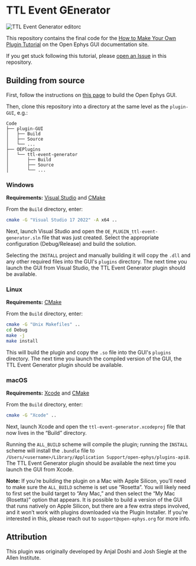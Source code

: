 # TTL Event GEnerator

![TTL Event Generator editorc](https://open-ephys.github.io/gui-docs/_images/visualizerplugin-06.png)

This repository contains the final code for the [How to Make Your Own Plugin Tutorial](https://open-ephys.github.io/gui-docs/Tutorials/How-To-Make-Your-Own-Plugin.html) on the Open Ephys GUI documentation site.

If you get stuck following this tutorial, please [open an Issue](https://github.com/open-ephys-plugins/ttl-event-generator/issues) in this repository.


## Building from source

First, follow the instructions on [this page](https://open-ephys.github.io/gui-docs/Developer-Guide/Compiling-the-GUI.html) to build the Open Ephys GUI.

Then, clone this repository into a directory at the same level as the `plugin-GUI`, e.g.:
 
```
Code
├── plugin-GUI
│   ├── Build
│   ├── Source
│   └── ...
├── OEPlugins
│   └── ttl-event-generator
│       ├── Build
│       ├── Source
│       └── ...
```

### Windows

**Requirements:** [Visual Studio](https://visualstudio.microsoft.com/) and [CMake](https://cmake.org/install/)

From the `Build` directory, enter:

```bash
cmake -G "Visual Studio 17 2022" -A x64 ..
```

Next, launch Visual Studio and open the `OE_PLUGIN_ttl-event-generator.sln` file that was just created. Select the appropriate configuration (Debug/Release) and build the solution.

Selecting the `INSTALL` project and manually building it will copy the `.dll` and any other required files into the GUI's `plugins` directory. The next time you launch the GUI from Visual Studio, the TTL Event Generator plugin should be available.


### Linux

**Requirements:** [CMake](https://cmake.org/install/)

From the `Build` directory, enter:

```bash
cmake -G "Unix Makefiles" ..
cd Debug
make -j
make install
```

This will build the plugin and copy the `.so` file into the GUI's `plugins` directory. The next time you launch the compiled version of the GUI, the TTL Event Generator plugin should be available.


### macOS

**Requirements:** [Xcode](https://developer.apple.com/xcode/) and [CMake](https://cmake.org/install/)

From the `Build` directory, enter:

```bash
cmake -G "Xcode" ..
```

Next, launch Xcode and open the `ttl-event-generator.xcodeproj` file that now lives in the “Build” directory.

Running the `ALL_BUILD` scheme will compile the plugin; running the `INSTALL` scheme will install the `.bundle` file to `/Users/<username>/Library/Application Support/open-ephys/plugins-api8`. The TTL Event Generator plugin should be available the next time you launch the GUI from Xcode.

**Note:** If you’re building the plugin on a Mac with Apple Silicon, you’ll need to make sure the `ALL_BUILD` scheme is set use “Rosetta”. You will likely need to first set the build target to “Any Mac,” and then select the “My Mac (Rosetta)” option that appears. It is possible to build a version of the GUI that runs natively on Apple Silicon, but there are a few extra steps involved, and it won’t work with plugins downloaded via the Plugin Installer. If you’re interested in this, please reach out to `support@open-ephys.org` for more info.

## Attribution

This plugin was originally developed by Anjal Doshi and Josh Siegle at the Allen Institute.
